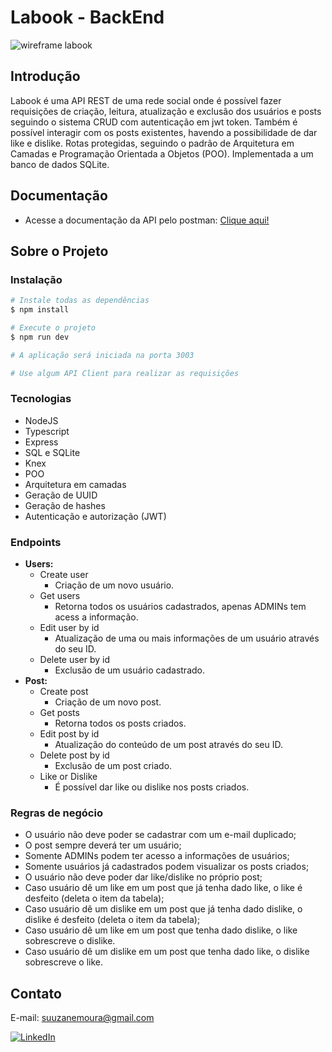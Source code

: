 # Labook - BackEnd

![wireframe labook](https://user-images.githubusercontent.com/29845719/216036534-2b3dfb48-7782-411a-bffd-36245b78594e.png)

## Introdução

Labook é uma API REST de uma rede social onde é possível fazer requisições de criação, leitura, atualização e exclusão dos usuários e posts seguindo o sistema CRUD com autenticação em jwt token. Também é possível interagir com os posts existentes, havendo a possibilidade de dar like e dislike. Rotas protegidas, seguindo o padrão de Arquitetura em Camadas e Programação Orientada a Objetos (POO). Implementada a um banco de dados SQLite.

## Documentação

- Acesse a documentação da API pelo postman: [Clique aqui!](https://documenter.getpostman.com/view/25826545/2s93eYUBv6)

## Sobre o Projeto

### Instalação

```bash
# Instale todas as dependências
$ npm install

# Execute o projeto
$ npm run dev

# A aplicação será iniciada na porta 3003

# Use algum API Client para realizar as requisições
```

### Tecnologias

- NodeJS
- Typescript
- Express
- SQL e SQLite
- Knex
- POO
- Arquitetura em camadas
- Geração de UUID
- Geração de hashes
- Autenticação e autorização (JWT)

### Endpoints

- **Users:**
  - Create user
    - Criação de um novo usuário.
  - Get users
    - Retorna todos os usuários cadastrados, apenas ADMINs tem acess a informação.
  - Edit user by id
    - Atualização de uma ou mais informações de um usuário através do seu ID.
  - Delete user by id
    - Exclusão de um usuário cadastrado.
- **Post:**
  - Create post
    - Criação de um novo post.
  - Get posts
    - Retorna todos os posts criados.
  - Edit post by id
    - Atualização do conteúdo de um post através do seu ID.
  - Delete post by id
    - Exclusão de um post criado.
  - Like or Dislike
    - É possível dar like ou dislike nos posts criados.

### Regras de negócio

- O usuário não deve poder se cadastrar com um e-mail duplicado;
- O post sempre deverá ter um usuário;
- Somente ADMINs podem ter acesso a informações de usuários;
- Somente usuários já cadastrados podem visualizar os posts criados;
- O usuário não deve poder dar like/dislike no próprio post;
- Caso usuário dê um like em um post que já tenha dado like, o like é desfeito (deleta o item da tabela);
- Caso usuário dê um dislike em um post que já tenha dado dislike, o dislike é desfeito (deleta o item da tabela);
- Caso usuário dê um like em um post que tenha dado dislike, o like sobrescreve o dislike.
- Caso usuário dê um dislike em um post que tenha dado like, o dislike sobrescreve o like.

## Contato

E-mail: suuzanemoura@gmail.com

[![LinkedIn](https://img.shields.io/badge/LinkedIn-0077B5?style=for-the-badge&logo=linkedin&logoColor=white)](https://www.linkedin.com/in/suuzanemoura/)
